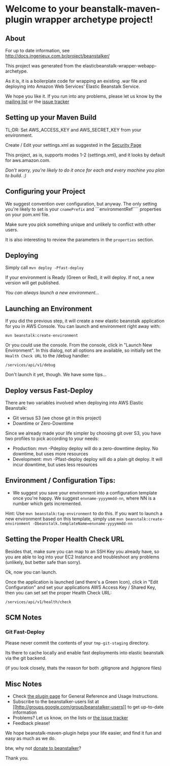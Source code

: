 # Welcome to your beanstalk-maven-plugin wrapper archetype project!

## About

For up to date information, see http://docs.ingenieux.com.br/project/beanstalker/

This project was generated from the elasticbeanstalk-wrapper-webapp-archetype. 

As it is, it is a boilerplate code for wrapping an existing .war file and deploying into Amazon Web Services' Elastic Beanstalk Service.

We hope you like it. If you run into any problems, please let us know by the [mailing list](http://groups.google.com/group/beanstalker-users) or the [issue tracker](http://github.com/ingenieux/beanstalker/issues) 

## Setting up your Maven Build

TL;DR: Set AWS_ACCESS_KEY and AWS_SECRET_KEY from your environment.

Create / Edit your settings.xml as suggested in the [Security Page](http://beanstalker.ingenieux.com.br/beanstalk-maven-plugin/security.html) 

This project, as is, supports modes 1-2 (settings.xml), and it looks by default for aws.amazon.com. 

*Don't worry, you're likely to do it once for each and every machine you plan to build. :)*

## Configuring your Project

We suggest convention over configuration, but anyway. The only setting you're likely to set is your ```cnamePrefix``` and ```environmentRef```` properties on your pom.xml file. 

Make sure you pick something unique and unlikely to conflict with other users.

It is also interesting to review the parameters in the ```properties``` section.

## Deploying

Simply call ```mvn deploy -Pfast-deploy```

If your environment is Ready (Green or Red), it will deploy. If not, a new version will get published. 

*You can always launch a new environment...*

## Launching an Environment

If you did the previous step, it will create a new elastic beanstalk application for you in AWS Console. You can launch and environment right away with:

```mvn beanstalk:create-environment```

Or you could use the console. From the console, click in "Launch New Environment". In this dialog, not all options are available, so initially set the ```Health Check URL``` to the /debug handler:

```/services/api/v1/debug```

Don't launch it yet, though. We have some tips...

## Deploy versus Fast-Deploy

There are two variables involved when deploying into AWS Elastic Beanstalk:

  - Git versus S3 (we chose git in this project)
  - Downtime or Zero-Downtime

Since we already made your life simpler by choosing git over S3, you have two profiles to pick according to your needs:

  - Production: mvn -Pdeploy deploy will do a zero-downtime deploy. No downtime, but uses more resources
  - Development: mvn -Pfast-deploy deploy will do a plain git deploy. It will incur downtime, but uses less resources

## Environment / Configuration Tips:

  - We suggest you save your environment into a configuration template once you're happy. We suggest ```envname-yyyymmdd-nn```, where NN is a number which gets incremented. 

Hint: Use ```mvn beanstalk:tag-environment``` to do this. If you want to launch a new environment based on this template, simply use ```mvn beanstalk:create-environment -Dbeanstalk.templateName=envname-yyyymmdd-nn```

## Setting the Proper Health Check URL

Besides that, make sure you can map to an SSH Key you already have, so you are able to log into your EC2 Instance and troubleshoot any problems (unlikely, but better safe than sorry).

Ok, now you can launch.

Once the application is launched (and there's a Green Icon), click in "Edit Configuration" and set your applications AWS Access Key / Shared Key, then you can set set the proper Health Check URL:

```/services/api/v1/health/check```

## SCM Notes

### Git Fast-Deploy

Please never commit the contents of your ```tmp-git-staging``` directory. 

Its there to cache locally and enable fast deployments into elastic beanstalk via the git backend.

(if you look closely, thats the reason for both .gitignore and .hgignore files)

## Misc Notes

 - Check [the plugin page](http://beanstalker.ingenieux.com.br/beanstalk-maven-plugin/) for General Reference and Usage Instructions.
 - Subscribe to the beanstalker-users list at [[http://groups.google.com/group/beanstalker-users]] to get up-to-date information
 - Problems? Let us know, on the lists or [the issue tracker](http://github.com/ingenieux/beanstalker/issues)
 - Feedback please!

We hope beanstalk-maven-plugin helps your life easier, and find it fun and easy as much as we do.

btw, why not [donate to beanstalker](http://beanstalker.ingenieux.com.br/donate.html)?

Thank you.

